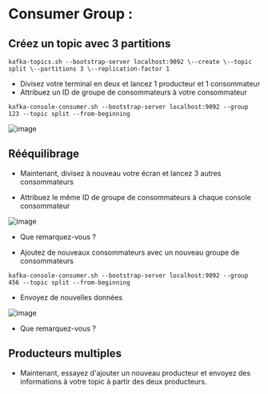 # **Consumer Group :** 
## **Créez un topic avec 3 partitions**
```shell
kafka-topics.sh --bootstrap-server localhost:9092 \--create \--topic split \--partitions 3 \--replication-factor 1
```
- Divisez votre terminal en deux et lancez 1 producteur et 1 consommateur
- Attribuez un ID de groupe de consommateurs à votre consommateur
```shell
kafka-console-consumer.sh --bootstrap-server localhost:9092 --group 123 --topic split --from-beginning
```

![image](https://github.com/zineb-kplr/Kafka-Workshops-FR/assets/123749462/b18db1d0-f08f-478c-b922-c1b803c193cc)


## **Rééquilibrage**
- Maintenant, divisez à nouveau votre écran et lancez 3 autres consommateurs

- Attribuez le même ID de groupe de consommateurs à chaque console consommateur

![image](https://github.com/zineb-kplr/Kafka-Workshops-FR/assets/123749462/d95b6dcc-6c37-4202-a29e-781294ec9ed2)

- Que remarquez-vous ?

- Ajoutez de nouveaux consommateurs avec un nouveau groupe de consommateurs
```shell
kafka-console-consumer.sh --bootstrap-server localhost:9092 --group 456 --topic split --from-beginning
```
- Envoyez de nouvelles données

![image](https://github.com/zineb-kplr/Kafka-Workshops-FR/assets/123749462/88acaa77-a0fb-48fe-94ca-6b15423f4616)

- Que remarquez-vous ?
## **Producteurs multiples**
- Maintenant, essayez d'ajouter un nouveau producteur et envoyez des informations à votre topic à partir des deux producteurs.
